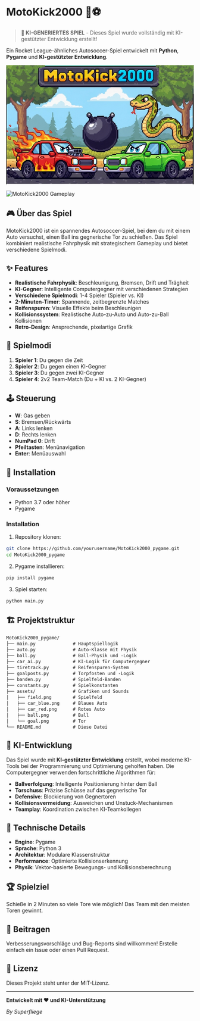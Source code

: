 # MotoKick2000 🚗⚽

> **🤖 KI-GENERIERTES SPIEL** - Dieses Spiel wurde vollständig mit KI-gestützter Entwicklung erstellt!

Ein Rocket League-ähnliches Autosoccer-Spiel entwickelt mit **Python**, **Pygame** und **KI-gestützter Entwicklung**.

![MotoKick2000 Menu](assets/menu_backround.png)

![MotoKick2000 Gameplay](assets/screen.png)

## 🎮 Über das Spiel

MotoKick2000 ist ein spannendes Autosoccer-Spiel, bei dem du mit einem Auto versuchst, einen Ball ins gegnerische Tor zu schießen. Das Spiel kombiniert realistische Fahrphysik mit strategischem Gameplay und bietet verschiedene Spielmodi.

## ✨ Features

- **Realistische Fahrphysik**: Beschleunigung, Bremsen, Drift und Trägheit
- **KI-Gegner**: Intelligente Computergegner mit verschiedenen Strategien
- **Verschiedene Spielmodi**: 1-4 Spieler (Spieler vs. KI)
- **2-Minuten-Timer**: Spannende, zeitbegrenzte Matches
- **Reifenspuren**: Visuelle Effekte beim Beschleunigen
- **Kollisionssystem**: Realistische Auto-zu-Auto und Auto-zu-Ball Kollisionen
- **Retro-Design**: Ansprechende, pixelartige Grafik

## 🎯 Spielmodi

1. **Spieler 1**: Du gegen die Zeit
2. **Spieler 2**: Du gegen einen KI-Gegner
3. **Spieler 3**: Du gegen zwei KI-Gegner
4. **Spieler 4**: 2v2 Team-Match (Du + KI vs. 2 KI-Gegner)

## 🕹️ Steuerung

- **W**: Gas geben
- **S**: Bremsen/Rückwärts
- **A**: Links lenken
- **D**: Rechts lenken
- **NumPad 0**: Drift
- **Pfeiltasten**: Menünavigation
- **Enter**: Menüauswahl

## 🚀 Installation

### Voraussetzungen
- Python 3.7 oder höher
- Pygame

### Installation
1. Repository klonen:
```bash
git clone https://github.com/yourusername/MotoKick2000_pygame.git
cd MotoKick2000_pygame
```

2. Pygame installieren:
```bash
pip install pygame
```

3. Spiel starten:
```bash
python main.py
```

## 🏗️ Projektstruktur

```
MotoKick2000_pygame/
├── main.py              # Hauptspiellogik
├── auto.py              # Auto-Klasse mit Physik
├── ball.py              # Ball-Physik und -Logik
├── car_ai.py            # KI-Logik für Computergegner
├── tiretrack.py         # Reifenspuren-System
├── goalposts.py         # Torpfosten und -Logik
├── banden.py            # Spielfeld-Banden
├── constants.py         # Spielkonstanten
├── assets/              # Grafiken und Sounds
│   ├── field.png        # Spielfeld
│   ├── car_blue.png     # Blaues Auto
│   ├── car_red.png      # Rotes Auto
│   ├── ball.png         # Ball
│   └── goal.png         # Tor
└── README.md            # Diese Datei
```

## 🤖 KI-Entwicklung

Das Spiel wurde mit **KI-gestützter Entwicklung** erstellt, wobei moderne KI-Tools bei der Programmierung und Optimierung geholfen haben. Die Computergegner verwenden fortschrittliche Algorithmen für:

- **Ballverfolgung**: Intelligente Positionierung hinter dem Ball
- **Torschuss**: Präzise Schüsse auf das gegnerische Tor
- **Defensive**: Blockierung von Gegnertoren
- **Kollisionsvermeidung**: Ausweichen und Unstuck-Mechanismen
- **Teamplay**: Koordination zwischen KI-Teamkollegen

## 🎨 Technische Details

- **Engine**: Pygame
- **Sprache**: Python 3
- **Architektur**: Modulare Klassenstruktur
- **Performance**: Optimierte Kollisionserkennung
- **Physik**: Vektor-basierte Bewegungs- und Kollisionsberechnung

## 🏆 Spielziel

Schieße in 2 Minuten so viele Tore wie möglich! Das Team mit den meisten Toren gewinnt.

## 🤝 Beitragen

Verbesserungsvorschläge und Bug-Reports sind willkommen! Erstelle einfach ein Issue oder einen Pull Request.

## 📄 Lizenz

Dieses Projekt steht unter der MIT-Lizenz.

---

**Entwickelt mit ❤️ und KI-Unterstützung**

*By Superfliege* 